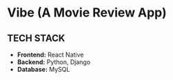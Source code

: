 # Vibe (A Movie Review App)

## TECH STACK
- **Frontend:** React Native
- **Backend:** Python, Django
- **Database:** MySQL

